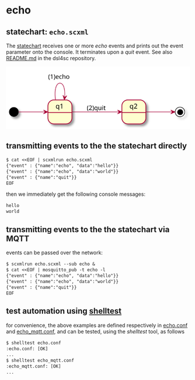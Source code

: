 # echo

## statechart: `echo.scxml`

The [statechart](echo.scxml) receives one or more _echo_ events and prints out the event parameter onto the console.
It terminates upon a _quit_ event.
See also [README.md](https://github.com/ldltools/dsl4sc/examples/echo/README.md)
in the dsl4sc repository.

![statechart](echo.svg)

## transmitting events to the the statechart directly

```
$ cat <<EOF | scxmlrun echo.scxml  
{"event" : {"name":"echo", "data":"hello"}}  
{"event" : {"name":"echo", "data":"world"}}  
{"event" : {"name":"quit"}}  
EOF
```

then we immediately get the following console messages:

```
hello  
world
```

## transmitting events to the the statechart via MQTT

events can be passed over the network:

```
$ scxmlrun echo.scxml --sub echo &  
$ cat <<EOF | mosquitto_pub -t echo -l  
{"event" : {"name":"echo", "data":"hello"}}  
{"event" : {"name":"echo", "data":"world"}}  
{"event" : {"name":"quit"}}  
EOF
```

## test automation using [shelltest](https://packages.ubuntu.com/bionic/shelltestrunner)

for convenience, the above examples are defined respectively in
[echo.conf](echo.conf) and [echo\_mqtt.conf](echo_mqtt.conf),
and can be tested, using the _shelltest_ tool, as follows

```
$ shelltest echo.conf  
:echo.conf: [OK]  
...  
$ shelltest echo_mqtt.conf  
:echo_mqtt.conf: [OK]  
...
```
